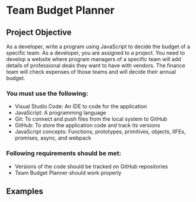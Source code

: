 # Team Budget Planner

## Project Objective

As a developer, write a program using JavaScript to decide the budget of a specific team. As a developer, you are assigned to a project. You need to develop a website where program managers of a specific team will add details of professional deals they want to have with vendors. The finance team will check expenses of those teams and will decide their annual budget.

### You must use the following:

- Visual Studio Code: An IDE to code for the application
- JavaScript: A programming language
- Git: To connect and push files from the local system to GitHub
- GitHub: To store the application code and track its versions
- JavaScript concepts: Functions, prototypes, primitives, objects, IIFEs, promises, async, and webpack

### Following requirements should be met:

- Versions of the code should be tracked on GitHub repositories
- Team Budget Planner should work properly

## Examples
